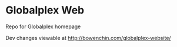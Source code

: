 # Globalplex Web
Repo for Globalplex homepage

Dev changes viewable at http://bowenchin.com/globalplex-website/
